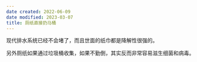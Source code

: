 ```yaml
---
date created: 2022-06-09
date modified: 2023-03-07
title: 厕纸直接扔马桶
---
```


现代排水系统已经不会堵了，而且世面的纸巾都是降解性很强的。

另外厕纸如果通过垃圾桶收集，如果不勤倒，其实反而非常容易滋生细菌和病毒。
